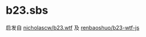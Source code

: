 # b23.sbs

启发自 [nicholascw/b23.wtf](https://github.com/nicholascw/b23.wtf) 及 [renbaoshuo/b23-wtf-js](https://github.com/renbaoshuo/b23-wtf-js)
